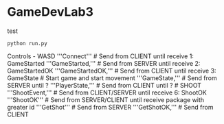 # GameDevLab3

test
```
python run.py
```
Controls - WASD
    '''Connect''' # Send from CLIENT until receive 1: GameStarted
    '''GameStarted,''' # Send from SERVER until receive 2: GameStartedOK
    '''GameStartedOK,''' # Send from CLIENT until receive 3: GameState
    # Start game and start movement
    '''GameState,''' # Send from SERVER until ?
    '''PlayerState,''' # Send from CLIENT until ?
    # SHOOT
    '''ShootEvent,''' # Send from CLIENT/SERVER until receive 6: ShootOK
    '''ShootOK''' # Send from SERVER/CLIENT until receive package with greater id
    '''GetShot''' # Send from SERVER
    '''GetShotOK,''' # Send from CLIENT
